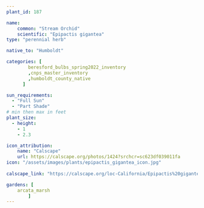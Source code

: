 ```yaml
---
plant_id: 187 

name: 
    common: "Stream Orchid"  
    scientific: "Epipactis gigantea"  
type: "perennial herb"

native_to: "Humboldt"

categories: [
        beresford_bulbs_spring2022_inventory
        ,cnps_master_inventory
        ,humboldt_county_native
      ]

sun_requirements:
  - "Full Sun"
  - "Part Shade"
# min then max in feet
plant_size:
  - height: 
    - 1 
    - 2.3

icon_attribution: 
    name: "Calscape"
    url: https://calscape.org/photos/1424?srchcr=sc623df039011fa
icon: "/assets/images/plants/epipactis_gigantea_icon.jpg"
 
calscape_link: "https://calscape.org/loc-California/Epipactis%20gigantea%20(Stream%20Orchid)"

gardens: [
    arcata_marsh
        ]
---
```








